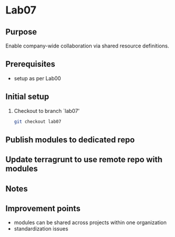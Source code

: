 # Lab07

## Purpose

Enable company-wide collaboration via shared resource definitions.

## Prerequisites

- setup as per Lab00

## Initial setup

1. Checkout to branch `lab07'
    ```bash
    git checkout lab07
    ```

## Publish modules to dedicated repo

## Update terragrunt to use remote repo with modules

## Notes

## Improvement points

- modules can be shared across projects within one organization
- standardization issues
